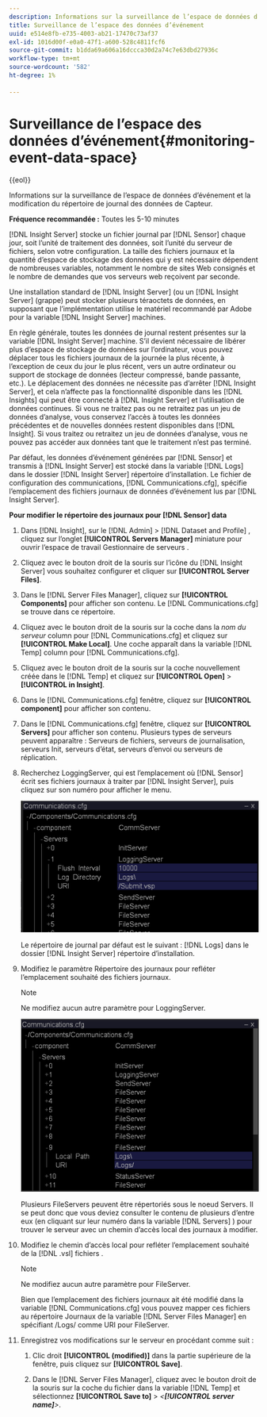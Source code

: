 ```yaml
---
description: Informations sur la surveillance de l’espace de données d’événement et la modification du répertoire de journal des données de Capteur.
title: Surveillance de l’espace des données d’événement
uuid: e514e8fb-e735-4003-ab21-17470c73af37
exl-id: 1016d00f-e0a0-47f1-a600-528c4811fcf6
source-git-commit: b1dda69a606a16dccca30d2a74c7e63dbd27936c
workflow-type: tm+mt
source-wordcount: '582'
ht-degree: 1%

---
```


# Surveillance de l’espace des données d’événement{#monitoring-event-data-space}

{{eol}}

Informations sur la surveillance de l’espace de données d’événement et la modification du répertoire de journal des données de Capteur.

**Fréquence recommandée :** Toutes les 5-10 minutes

[!DNL Insight Server] stocke un fichier journal par [!DNL Sensor] chaque jour, soit l’unité de traitement des données, soit l’unité du serveur de fichiers, selon votre configuration. La taille des fichiers journaux et la quantité d’espace de stockage des données qui y est nécessaire dépendent de nombreuses variables, notamment le nombre de sites Web consignés et le nombre de demandes que vos serveurs web reçoivent par seconde.

Une installation standard de [!DNL Insight Server] (ou un [!DNL Insight Server] (grappe) peut stocker plusieurs téraoctets de données, en supposant que l’implémentation utilise le matériel recommandé par Adobe pour la variable [!DNL Insight Server] machines.

En règle générale, toutes les données de journal restent présentes sur la variable [!DNL Insight Server] machine. S’il devient nécessaire de libérer plus d’espace de stockage de données sur l’ordinateur, vous pouvez déplacer tous les fichiers journaux de la journée la plus récente, à l’exception de ceux du jour le plus récent, vers un autre ordinateur ou support de stockage de données (lecteur compressé, bande passante, etc.). Le déplacement des données ne nécessite pas d’arrêter [!DNL Insight Server], et cela n’affecte pas la fonctionnalité disponible dans les [!DNL Insights] qui peut être connecté à [!DNL Insight Server] et l’utilisation de données continues. Si vous ne traitez pas ou ne retraitez pas un jeu de données d’analyse, vous conservez l’accès à toutes les données précédentes et de nouvelles données restent disponibles dans [!DNL Insight]. Si vous traitez ou retraitez un jeu de données d’analyse, vous ne pouvez pas accéder aux données tant que le traitement n’est pas terminé.

Par défaut, les données d’événement générées par [!DNL Sensor] et transmis à [!DNL Insight Server] est stocké dans la variable [!DNL Logs] dans le dossier [!DNL Insight Server] répertoire d’installation. Le fichier de configuration des communications, [!DNL Communications.cfg], spécifie l’emplacement des fichiers journaux de données d’événement lus par [!DNL Insight Server].

**Pour modifier le répertoire des journaux pour [!DNL Sensor] data**

1. Dans [!DNL Insight], sur le [!DNL Admin] > [!DNL Dataset and Profile] , cliquez sur l’onglet **[!UICONTROL Servers Manager]** miniature pour ouvrir l’espace de travail Gestionnaire de serveurs .
1. Cliquez avec le bouton droit de la souris sur l’icône du [!DNL Insight Server] vous souhaitez configurer et cliquer sur **[!UICONTROL Server Files]**.
1. Dans le [!DNL Server Files Manager], cliquez sur **[!UICONTROL Components]** pour afficher son contenu. Le [!DNL Communications.cfg] se trouve dans ce répertoire.
1. Cliquez avec le bouton droit de la souris sur la coche dans la *nom du serveur* column pour [!DNL Communications.cfg] et cliquez sur **[!UICONTROL Make Local]**. Une coche apparaît dans la variable [!DNL Temp] column pour [!DNL Communications.cfg].
1. Cliquez avec le bouton droit de la souris sur la coche nouvellement créée dans le [!DNL Temp] et cliquez sur **[!UICONTROL Open]** > **[!UICONTROL in Insight]**.
1. Dans le [!DNL Communications.cfg] fenêtre, cliquez sur **[!UICONTROL component]** pour afficher son contenu.
1. Dans le [!DNL Communications.cfg] fenêtre, cliquez sur **[!UICONTROL Servers]** pour afficher son contenu. Plusieurs types de serveurs peuvent apparaître : Serveurs de fichiers, serveurs de journalisation, serveurs Init, serveurs d’état, serveurs d’envoi ou serveurs de réplication.
1. Recherchez LoggingServer, qui est l’emplacement où [!DNL Sensor] écrit ses fichiers journaux à traiter par [!DNL Insight Server], puis cliquez sur son numéro pour afficher le menu.

   ![Infos sur l’étape](assets/cfg_communications_examplevalues_logging.png)

   Le répertoire de journal par défaut est le suivant : [!DNL Logs] dans le dossier [!DNL Insight Server] répertoire d’installation.

1. Modifiez le paramètre Répertoire des journaux pour refléter l’emplacement souhaité des fichiers journaux.

   >[!NOTE]
   >
   >Ne modifiez aucun autre paramètre pour LoggingServer.

   ![](assets/cfg_communicates_logslocalpath_egvalues.png)

   Plusieurs FileServers peuvent être répertoriés sous le noeud Servers. Il se peut donc que vous deviez consulter le contenu de plusieurs d’entre eux (en cliquant sur leur numéro dans la variable [!DNL Servers] ) pour trouver le serveur avec un chemin d’accès local des journaux à modifier.

1. Modifiez le chemin d’accès local pour refléter l’emplacement souhaité de la [!DNL .vsl] fichiers .

   >[!NOTE]
   >
   >Ne modifiez aucun autre paramètre pour FileServer.

   Bien que l’emplacement des fichiers journaux ait été modifié dans la variable [!DNL Communications.cfg] vous pouvez mapper ces fichiers au répertoire Journaux de la variable [!DNL Server Files Manager] en spécifiant /Logs/ comme URI pour FileServer.

1. Enregistrez vos modifications sur le serveur en procédant comme suit :

   1. Clic droit **[!UICONTROL (modified)]** dans la partie supérieure de la fenêtre, puis cliquez sur **[!UICONTROL Save]**.

   1. Dans le [!DNL Server Files Manager], cliquez avec le bouton droit de la souris sur la coche du fichier dans la variable [!DNL Temp] et sélectionnez **[!UICONTROL Save to]** > *&lt;**[!UICONTROL server name]**>*.
